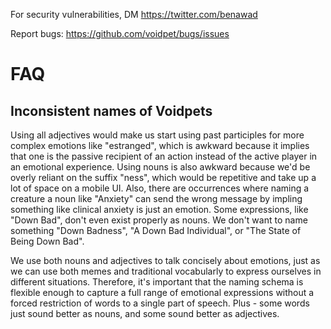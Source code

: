 For security vulnerabilities, DM https://twitter.com/benawad 

Report bugs: https://github.com/voidpet/bugs/issues

# FAQ

## Inconsistent names of Voidpets

Using all adjectives would make us start using past participles for more complex emotions like "estranged", which is awkward because it implies that one is the passive recipient of an action instead of the active player in an emotional experience. Using nouns is also awkward because we'd be overly reliant on the suffix "ness", which would be repetitive and take up a lot of space on a mobile UI. Also, there are occurrences where naming a creature a noun like "Anxiety" can send the wrong message by impling something like clinical anxiety is just an emotion. Some expressions, like "Down Bad", don't even exist properly as nouns. We don't want to name something "Down Badness", "A Down Bad Individual", or "The State of Being Down Bad".

We use both nouns and adjectives to talk concisely about emotions, just as we can use both memes and traditional vocabularly to express ourselves in different situations. Therefore, it's important that the naming schema is flexible enough to capture a full range of emotional expressions without a forced restriction of words to a single part of speech. Plus - some words just sound better as nouns, and some sound better as adjectives.

